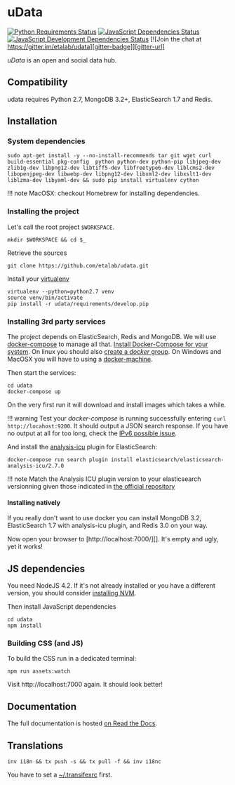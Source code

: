 # uData

[![Python Requirements Status][requires-io-badge]][requires-io-url]
[![JavaScript Dependencies Status][david-dm-badge]][david-dm-url]
[![JavaScript Development Dependencies Status][david-dm-dev-badge]][david-dm-dev-url]
[![Join the chat at https://gitter.im/etalab/udata][gitter-badge]][gitter-url]


_uData_ is an open and social data hub.

## Compatibility

udata requires Python 2.7, MongoDB 3.2+, ElasticSearch 1.7 and Redis.

## Installation

### System dependencies

```shell
sudo apt-get install -y --no-install-recommends tar git wget curl build-essential pkg-config  python python-dev python-pip libjpeg-dev zlib1g-dev libpng12-dev libtiff5-dev libfreetype6-dev liblcms2-dev libopenjpeg-dev libwebp-dev libpng12-dev libxml2-dev libxslt1-dev liblzma-dev libyaml-dev && sudo pip install virtualenv cython
```

!!! note
    MacOSX: checkout Homebrew for installing dependencies.

### Installing the project

Let's call the root project `$WORKSPACE`.

```shell
mkdir $WORKSPACE && cd $_
```

Retrieve the sources

```shell
git clone https://github.com/etalab/udata.git
```

Install your [virtualenv][]

```shell
virtualenv --python=python2.7 venv
source venv/bin/activate
pip install -r udata/requirements/develop.pip
```

### Installing 3rd party services

The project depends on ElasticSearch, Redis and MongoDB. We will use [docker-compose][] to manage all that.
[Install Docker-Compose for your system][docker-compose-install].
On linux you should also [create a _docker_ group][docker-compose-group].
On Windows and MacOSX you will have to using a [docker-machine][].

Then start the services:

```shell
cd udata
docker-compose up
```

On the very first run it will download and install images which takes a while.

!!! warning
    Test your _docker-compose_ is running successfully entering `curl http://locahost:9200`.
    It should output a JSON search response.
    If you have no output at all for too long,
    check the [IPv6 possible issue](https://github.com/docker/docker/issues/2174#issuecomment-35697655).

And install the [analysis-icu][] plugin for ElasticSearch:

```shell
docker-compose run search plugin install elasticsearch/elasticsearch-analysis-icu/2.7.0
```

!!! note
    Match the Analysis ICU plugin version to your elasticsearch versionning
    given those indicated in [the official repository][analysis-icu]

#### Installing natively

If you really don't want to use docker you can install MongoDB 3.2,
ElasticSearch 1.7 with analysis-icu plugin, and Redis 3.0 on your way.

Now open your browser to [http://localhost:7000/][]. It's empty and ugly, yet it works!

## JS dependencies

You need NodeJS 4.2. If it's not already installed or you have a different version,
you should consider [installing NVM][nvm-install].

Then install JavaScript dependencies

```shell
cd udata
npm install
```

### Building CSS (and JS)

To build the CSS run in a dedicated terminal:

```shell
npm run assets:watch
```

Visit http://localhost:7000 again. It should look better!

## Documentation

The full documentation is hosted [on Read the Docs][official-doc].

## Translations

```shell
inv i18n && tx push -s && tx pull -f && inv i18nc
```

You have to set a [~/.transifexrc][transifexrc] first.

[docker-compose]: https://docs.docker.com/compose/
[docker-compose-install]: https://docs.docker.com/compose/install/
[docker-compose-group]: https://docs.docker.com/engine/installation/linux/ubuntulinux/#create-a-docker-group
[docker-machine]: https://docs.docker.com/machine/overview/
[official-doc]: https://udata.readthedocs.org/
[transifexrc]: http://docs.transifex.com/client/config/
[virtualenv]: https://virtualenv.readthedocs.org/
[nvm-install]: https://github.com/creationix/nvm#installation
[analysis-icu]: https://github.com/elastic/elasticsearch-analysis-icu

[requires-io-url]: https://requires.io/github/etalab/udata/requirements/?branch=master
[requires-io-badge]: https://requires.io/github/etalab/udata/requirements.png?branch=master
[david-dm-url]: https://david-dm.org/etalab/udata
[david-dm-badge]: https://img.shields.io/david/etalab/udata.svg
[david-dm-dev-url]: https://david-dm.org/etalab/udata#info=devDependencies
[david-dm-dev-badge]: https://david-dm.org/etalab/udata/dev-status.svg
[gitter-badge]: https://badges.gitter.im/Join%20Chat.svg
[gitter-url]: https://gitter.im/etalab/udata
